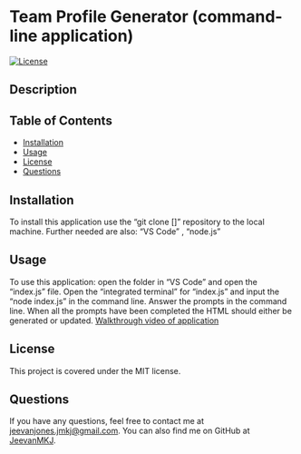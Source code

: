 # Team Profile Generator (command-line application)

[![License](https://img.shields.io/badge/License-MIT-blue.svg)](https://opensource.org/licenses/mit)

## Description

## Table of Contents

- [Installation](#installation)
- [Usage](#usage)
- [License](#license)
- [Questions](#questions)

## Installation

To install this application use the “git clone []” repository to the local machine. Further needed are also: “VS Code” , “node.js”

## Usage

To use this application: open the folder in “VS Code” and open the “index.js” file. Open the “integrated terminal” for “index.js” and input the “node index.js” in the command line. Answer the prompts in the command line. When all the prompts have been completed the HTML should either be generated or updated. [Walkthrough video of application](https://drive.google.com/drive/u/0/recent)

## License

This project is covered under the MIT license.

## Questions

If you have any questions, feel free to contact me at jeevanjones.jmkj@gmail.com.
You can also find me on GitHub at [JeevanMKJ](https://github.com/JeevanMKJ).
